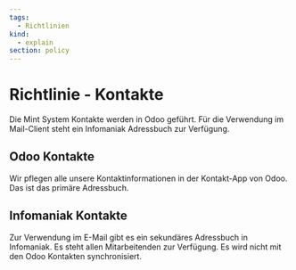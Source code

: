 ```yaml
---
tags:
  - Richtlinien
kind:
  - explain
section: policy
---
```


# Richtlinie - Kontakte

Die Mint System Kontakte werden in Odoo geführt. Für die Verwendung im Mail-Client steht ein Infomaniak Adressbuch zur Verfügung.

## Odoo Kontakte

Wir pflegen alle unsere Kontaktinformationen in der Kontakt-App von Odoo. Das ist das primäre Adressbuch.

## Infomaniak Kontakte

Zur Verwendung im E-Mail gibt es ein sekundäres Adressbuch in Infomaniak. Es steht allen Mitarbeitenden zur Verfügung. Es wird nicht mit den Odoo Kontakten synchronisiert.
